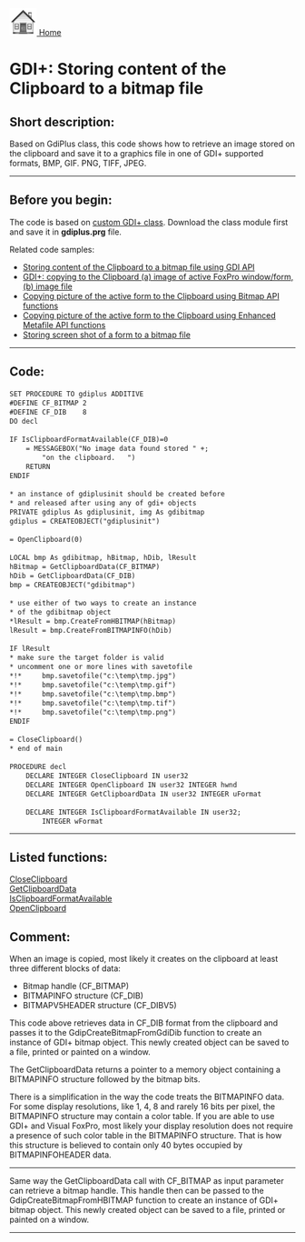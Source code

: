 [<img src="../images/home.png"> Home ](https://github.com/VFPX/Win32API)  

# GDI+: Storing content of the Clipboard to a bitmap file

## Short description:
Based on GdiPlus class, this code shows how to retrieve an image stored on the clipboard and save it to a graphics file in one of GDI+ supported formats, BMP, GIF. PNG, TIFF, JPEG.  
***  


## Before you begin:
The code is based on [custom GDI+ class](sample_450.md). Download the class module first and save it in **gdiplus.prg** file.   

Related code samples:  
* [Storing content of the Clipboard to a bitmap file using GDI API](sample_189.md)  
* [GDI+: copying to the Clipboard (a) image of active FoxPro window/form, (b) image file](sample_457.md)  
* [Copying picture of the active form to the Clipboard using Bitmap API functions](sample_091.md)  
* [Copying picture of the active form to the Clipboard using Enhanced Metafile API functions](sample_404.md)  
* [Storing screen shot of a form to a bitmap file](sample_187.md)  

  
***  


## Code:
```foxpro  
SET PROCEDURE TO gdiplus ADDITIVE
#DEFINE CF_BITMAP 2
#DEFINE CF_DIB    8
DO decl

IF IsClipboardFormatAvailable(CF_DIB)=0
	= MESSAGEBOX("No image data found stored " +;
		"on the clipboard.   ")
	RETURN
ENDIF

* an instance of gdiplusinit should be created before
* and released after using any of gdi+ objects
PRIVATE gdiplus As gdiplusinit, img As gdibitmap
gdiplus = CREATEOBJECT("gdiplusinit")

= OpenClipboard(0)

LOCAL bmp As gdibitmap, hBitmap, hDib, lResult
hBitmap = GetClipboardData(CF_BITMAP)
hDib = GetClipboardData(CF_DIB)
bmp = CREATEOBJECT("gdibitmap")

* use either of two ways to create an instance
* of the gdibitmap object
*lResult = bmp.CreateFromHBITMAP(hBitmap)
lResult = bmp.CreateFromBITMAPINFO(hDib)

IF lResult
* make sure the target folder is valid
* uncomment one or more lines with savetofile
*!*		bmp.savetofile("c:\temp\tmp.jpg")
*!*		bmp.savetofile("c:\temp\tmp.gif")
*!*		bmp.savetofile("c:\temp\tmp.bmp")
*!*		bmp.savetofile("c:\temp\tmp.tif")
*!*		bmp.savetofile("c:\temp\tmp.png")
ENDIF

= CloseClipboard()
* end of main

PROCEDURE decl
	DECLARE INTEGER CloseClipboard IN user32
	DECLARE INTEGER OpenClipboard IN user32 INTEGER hwnd
	DECLARE INTEGER GetClipboardData IN user32 INTEGER uFormat

	DECLARE INTEGER IsClipboardFormatAvailable IN user32;
		INTEGER wFormat  
```  
***  


## Listed functions:
[CloseClipboard](../libraries/user32/CloseClipboard.md)  
[GetClipboardData](../libraries/user32/GetClipboardData.md)  
[IsClipboardFormatAvailable](../libraries/user32/IsClipboardFormatAvailable.md)  
[OpenClipboard](../libraries/user32/OpenClipboard.md)  

## Comment:
When an image is copied, most likely it creates on the clipboard at least three different blocks of data:  
- Bitmap handle (CF_BITMAP)  
- BITMAPINFO structure (CF_DIB)  
- BITMAPV5HEADER structure (CF_DIBV5)  
  
This code above retrieves data in CF_DIB format from the clipboard and passes it to the GdipCreateBitmapFromGdiDib function to create an instance of GDI+ bitmap object. This newly created object can be saved to a file, printed or painted on a window.  
  
The GetClipboardData returns a pointer to a memory object containing a BITMAPINFO structure followed by the bitmap bits.   
  
There is a simplification in the way the code treats the BITMAPINFO data. For some display resolutions, like 1, 4, 8 and rarely 16 bits per pixel, the BITMAPINFO structure may contain a color table. If you are able to use GDI+ and Visual FoxPro, most likely your display resolution does not require a presence of such color table in the BITMAPINFO structure. That is how this structure is believed to contain only 40 bytes occupied by BITMAPINFOHEADER data.  
  
* * *  
Same way the GetClipboardData call with CF_BITMAP as input parameter can retrieve a bitmap handle. This handle then can be passed to the GdipCreateBitmapFromHBITMAP function to create an instance of GDI+ bitmap object. This newly created object can be saved to a file, printed or painted on a window.  
  
***  


